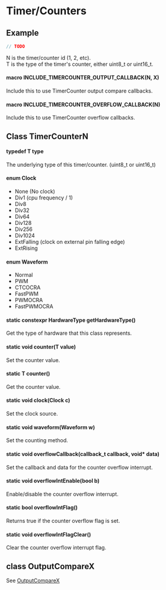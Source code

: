 # Timer/Counters

## Example
```c++
// TODO
```

N is the timer/counter id (1, 2, etc).<br>
T is the type of the timer's counter, either uint8_t or uint16_t.<br>

#### macro INCLUDE_TIMERCOUNTER_OUTPUT_CALLBACK(N, X)
Include this to use TimerCounter output compare callbacks.

#### macro INCLUDE_TIMERCOUNTER_OVERFLOW_CALLBACK(N)
Include this to use TimerCounter overflow callbacks.

## Class TimerCounterN

#### typedef T type
The underlying type of this timer/counter. (uint8_t or uint16_t)

#### enum Clock
* None (No clock)
* Div1 (cpu frequency / 1)
* Div8
* Div32
* Div64
* Div128
* Div256
* Div1024
* ExtFalling (clock on external pin falling edge)
* ExtRising

#### enum Waveform
* Normal
* PWM
* CTCOCRA
* FastPWM
* PWMOCRA
* FastPWMOCRA

#### static constexpr HardwareType getHardwareType()
Get the type of hardware that this class represents.

#### static void counter(T value)
Set the counter value.

#### static T counter()
Get the counter value.

#### static void clock(Clock c)
Set the clock source.

#### static void waveform(Waveform w)
Set the counting method.

#### static void overflowCallback(callback_t callback, void\* data)
Set the callback and data for the counter overflow interrupt.

#### static void overflowIntEnable(bool b)
Enable/disable the counter overflow interrupt.

#### static bool overflowIntFlag()
Returns true if the counter overflow flag is set.

#### static void overflowIntFlagClear()
Clear the counter overflow interrupt flag.

## class OutputCompareX
See [OutputCompareX](outputcompare.md)
